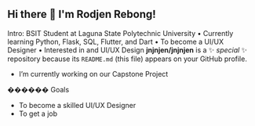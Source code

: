 ## Hi there 👋 I'm Rodjen Rebong!
Intro:
BSIT Student at Laguna State Polytechnic University
•  Currently learning Python, Flask, SQL, Flutter, and Dart
• To become a UI/UX Designer
• Interested in and UI/UX Design
**jnjnjen/jnjnjen** is a ✨ _special_ ✨ repository because its `README.md` (this file) appears on your GitHub profile.
* I’m currently working on our Capstone Project

������ Goals
* To become a skilled UI/UX Designer
* To get a job
